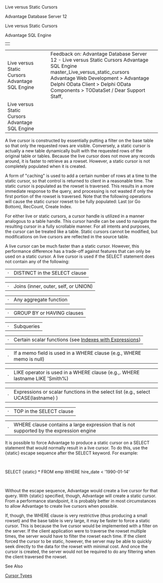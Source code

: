 Live versus Static Cursors




Advantage Database Server 12  

Live versus Static Cursors

Advantage SQL Engine

|  |
| --- |
|  |

|  |  |  |  |  |
| --- | --- | --- | --- | --- |
| Live versus Static Cursors  Advantage SQL Engine |  |  | Feedback on: Advantage Database Server 12 - Live versus Static Cursors Advantage SQL Engine master\_Live\_versus\_static\_cursors Advantage Web Development > Advantage Delphi OData Client > Delphi OData Components > TODataSet / Dear Support Staff, |  |
| Live versus Static Cursors  Advantage SQL Engine |  |  |  |  |

A live cursor is constructed by essentially putting a filter on the base table so that only the requested rows are visible. Conversely, a static cursor is actually a new table dynamically built with the requested rows of the original table or tables. Because the live cursor does not move any records around, it is faster to retrieve as a rowset. However, a static cursor is not completely populated when it is created.

A form of "caching" is used to add a certain number of rows at a time to the static cursor, so that control is returned to client in a reasonable time. The static cursor is populated as the rowset is traversed. This results in a more immediate response to the query, and processing is not wasted if only the first portion of the rowset is traversed. Note that the following operations will cause the static cursor rowset to be fully populated: Last (or Go Bottom), RecCount, Create Index.

For either live or static cursors, a cursor handle is utilized in a manner analogous to a table handle. This cursor handle can be used to navigate the resulting cursor in a fully scrollable manner. For all intents and purposes, the cursor can be treated like a table. Static cursors cannot be modified, but modifications on live cursors are reflected in the source table.

A live cursor can be much faster than a static cursor. However, this performance difference has a trade-off against features that can only be used on a static cursor. A live cursor is used if the SELECT statement does not contain any of the following:

|  |  |
| --- | --- |
| · | DISTINCT in the SELECT clause |

|  |  |
| --- | --- |
| · | Joins (inner, outer, self, or UNION) |

|  |  |
| --- | --- |
| · | Any aggregate function |

|  |  |
| --- | --- |
| · | GROUP BY or HAVING clauses |

|  |  |
| --- | --- |
| · | Subqueries |

|  |  |
| --- | --- |
| · | Certain scalar functions (see [Indexes with Expressions](master_indexes_with_expressions.htm)) |

|  |  |
| --- | --- |
| · | If a memo field is used in a WHERE clause (e.g., WHERE memo is null) |

|  |  |
| --- | --- |
| · | LIKE operator is used in a WHERE clause (e.g.,. WHERE lastname LIKE 'Smith%) |

|  |  |
| --- | --- |
| · | Expressions or scalar functions in the select list (e.g., select UCASE(lastname) ) |

|  |  |
| --- | --- |
| · | TOP in the SELECT clause |

|  |  |
| --- | --- |
| · | WHERE clause contains a large expression that is not supported by the expression engine |

It is possible to force Advantage to produce a static cursor on a SELECT statement that would normally result in a live cursor. To do this, use the {static} escape sequence after the SELECT keyword. For example:

 

SELECT {static} \* FROM emp WHERE hire\_date < '1990-01-14'

 

Without the escape sequence, Advantage would create a live cursor for that query. With {static} specified, though, Advantage will create a static cursor. From a performance standpoint, it is probably better in most circumstances to allow Advantage to create live cursors when possible.

If, though, the WHERE clause is very restrictive (thus producing a small rowset) and the base table is very large, it may be faster to force a static cursor. This is because the live cursor would be implemented with a filter on the server. If the client application were to traverse the rowset multiple times, the server would have to filter the rowset each time. If the client forced the cursor to be static, however, the server may be able to quickly seek directly to the data for the rowset with minimal cost. And once the cursor is created, the server would not be required to do any filtering when the client traversed the rowset.

See Also

[Cursor Types](master_cursor_types.htm)